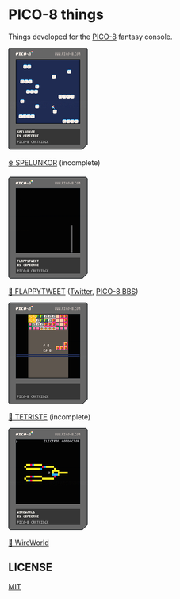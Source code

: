 # PICO-8 things

Things developed for the [PICO-8](http://www.lexaloffle.com/pico-8.php) fantasy console.

![SPELUNKOR cartridge](spelunkor.p8.png)

[❄️ SPELUNKOR](spelunkor.p8) (incomplete)

![FLAPPYTWEET cartridge](flappytweet.p8.png)

[🐤 FLAPPYTWEET](flappytweet.p8) ([Twitter](https://twitter.com/bpierre/status/749950739716435968), [PICO-8 BBS](http://www.lexaloffle.com/bbs/?pid=24518#p24518))

![TETRISTE cartridge](tetriste.p8.png)

[🔷 TETRISTE](tetriste.p8) (incomplete)

![WireWorld cartridge](wireworld.p8.png)

[🔌 WireWorld](wireworld.p8)

## LICENSE

[MIT](https://pierre.mit-license.org/)

